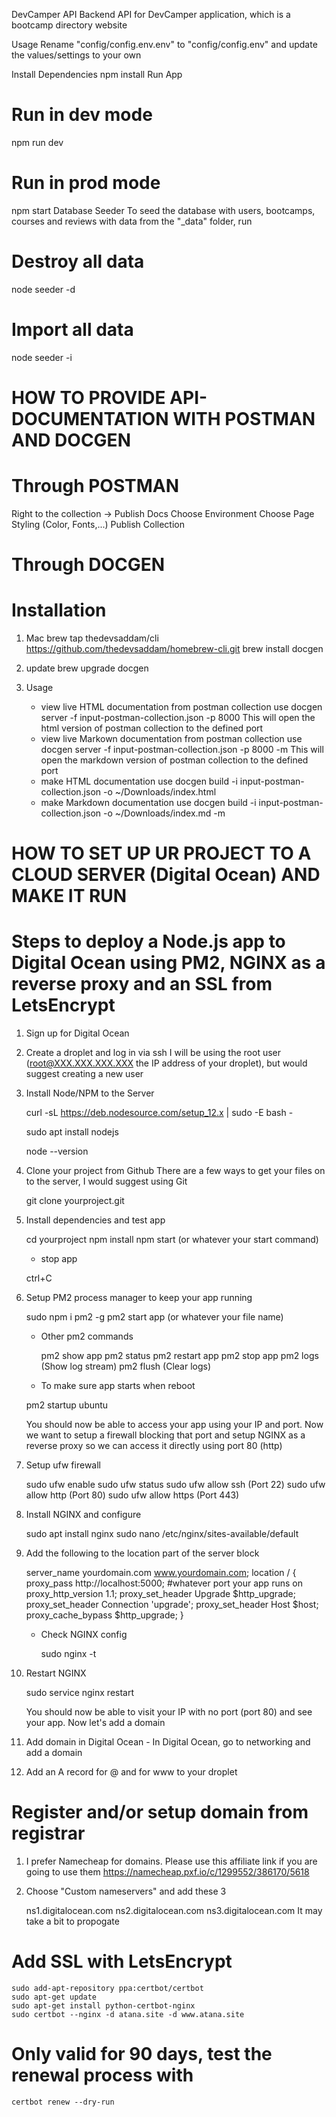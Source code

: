 DevCamper API
Backend API for DevCamper application, which is a bootcamp directory website

Usage
Rename "config/config.env.env" to "config/config.env" and update the values/settings to your own

Install Dependencies
npm install
Run App

# Run in dev mode

npm run dev

# Run in prod mode

npm start
Database Seeder
To seed the database with users, bootcamps, courses and reviews with data from the "\_data" folder, run

# Destroy all data

node seeder -d

# Import all data

node seeder -i

# HOW TO PROVIDE API-DOCUMENTATION WITH POSTMAN AND DOCGEN

# Through POSTMAN

Right to the collection -> Publish Docs
Choose Environment
Choose Page Styling (Color, Fonts,...)
Publish Collection

# Through DOCGEN

# Installation

1. Mac
   brew tap thedevsaddam/cli https://github.com/thedevsaddam/homebrew-cli.git
   brew install docgen

2. update
   brew upgrade docgen

3. Usage
   - view live HTML documentation from postman collection use docgen server -f input-postman-collection.json -p 8000
     This will open the html version of postman collection to the defined port
   - view live Markown documentation from postman collection use docgen server -f input-postman-collection.json -p 8000 -m This will open the markdown version of postman collection to the defined port
   - make HTML documentation use docgen build -i input-postman-collection.json -o ~/Downloads/index.html
   - make Markdown documentation use docgen build -i input-postman-collection.json -o ~/Downloads/index.md -m

# HOW TO SET UP UR PROJECT TO A CLOUD SERVER (Digital Ocean) AND MAKE IT RUN

# Steps to deploy a Node.js app to Digital Ocean using PM2, NGINX as a reverse proxy and an SSL from LetsEncrypt

1. Sign up for Digital Ocean

2. Create a droplet and log in via ssh
   I will be using the root user (root@XXX.XXX.XXX.XXX the IP address of your droplet),
   but would suggest creating a new user

3. Install Node/NPM to the Server

   curl -sL https://deb.nodesource.com/setup_12.x | sudo -E bash -

   sudo apt install nodejs

   node --version

4. Clone your project from Github
   There are a few ways to get your files on to the server, I would suggest using Git

   git clone yourproject.git

5. Install dependencies and test app

   cd yourproject
   npm install
   npm start (or whatever your start command)

   - stop app

   ctrl+C

6. Setup PM2 process manager to keep your app running

   sudo npm i pm2 -g
   pm2 start app (or whatever your file name)

   - Other pm2 commands

     pm2 show app
     pm2 status
     pm2 restart app
     pm2 stop app
     pm2 logs (Show log stream)
     pm2 flush (Clear logs)

   - To make sure app starts when reboot

   pm2 startup ubuntu

   You should now be able to access your app using your IP and port. Now we want to setup a firewall blocking that port and setup NGINX as a reverse proxy so we can access it directly using port 80 (http)

7. Setup ufw firewall

   sudo ufw enable
   sudo ufw status
   sudo ufw allow ssh (Port 22)
   sudo ufw allow http (Port 80)
   sudo ufw allow https (Port 443)

8. Install NGINX and configure

   sudo apt install nginx
   sudo nano /etc/nginx/sites-available/default

9. Add the following to the location part of the server block

   server_name yourdomain.com www.yourdomain.com;
   location / {
   proxy_pass http://localhost:5000; #whatever port your app runs on
   proxy_http_version 1.1;
   proxy_set_header Upgrade $http_upgrade;
        proxy_set_header Connection 'upgrade';
        proxy_set_header Host $host;
   proxy_cache_bypass \$http_upgrade;
   }

   - Check NGINX config

     sudo nginx -t

10. Restart NGINX

    sudo service nginx restart

    You should now be able to visit your IP with no port (port 80) and see your app. Now let's add a domain

11. Add domain in Digital Ocean - In Digital Ocean, go to networking and add a domain

12. Add an A record for @ and for www to your droplet

# Register and/or setup domain from registrar

1.  I prefer Namecheap for domains. Please use this affiliate link if you are going to use them
    https://namecheap.pxf.io/c/1299552/386170/5618

2.  Choose "Custom nameservers" and add these 3

    ns1.digitalocean.com
    ns2.digitalocean.com
    ns3.digitalocean.com
    It may take a bit to propogate

# Add SSL with LetsEncrypt

    sudo add-apt-repository ppa:certbot/certbot
    sudo apt-get update
    sudo apt-get install python-certbot-nginx
    sudo certbot --nginx -d atana.site -d www.atana.site

# Only valid for 90 days, test the renewal process with

    certbot renew --dry-run
